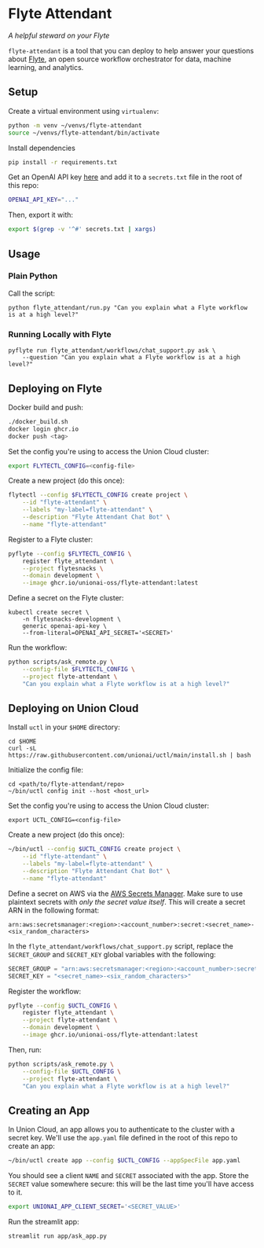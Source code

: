 # Flyte Attendant

*A helpful steward on your Flyte*

`flyte-attendant` is a tool that you can deploy to help answer your questions
about [Flyte](www.flyte.org), an open source workflow orchestrator for data,
machine learning, and analytics.

## Setup

Create a virtual environment using `virtualenv`:

```bash
python -m venv ~/venvs/flyte-attendant
source ~/venvs/flyte-attendant/bin/activate
```

Install dependencies

```bash
pip install -r requirements.txt
```

Get an OpenAI API key [here](https://openai.com/api/) and add it to a
`secrets.txt` file in the root of this repo:

```bash
OPENAI_API_KEY="..."
```

Then, export it with:

```bash
export $(grep -v '^#' secrets.txt | xargs)
```

## Usage

### Plain Python

Call the script:

```
python flyte_attendant/run.py "Can you explain what a Flyte workflow is at a high level?"
```

### Running Locally with Flyte

```
pyflyte run flyte_attendant/workflows/chat_support.py ask \
    --question "Can you explain what a Flyte workflow is at a high level?"
```

## Deploying on Flyte

Docker build and push:

```bash
./docker_build.sh
docker login ghcr.io
docker push <tag>
```

Set the config you're using to access the Union Cloud cluster:

```bash
export FLYTECTL_CONFIG=<config-file>
```

Create a new project (do this once):

```bash
flytectl --config $FLYTECTL_CONFIG create project \
    --id "flyte-attendant" \
    --labels "my-label=flyte-attendant" \
    --description "Flyte Attendant Chat Bot" \
    --name "flyte-attendant"
```

Register to a Flyte cluster:

```bash
pyflyte --config $FLYTECTL_CONFIG \
    register flyte_attendant \
    --project flytesnacks \
    --domain development \
    --image ghcr.io/unionai-oss/flyte-attendant:latest
```

Define a secret on the Flyte cluster:

```
kubectl create secret \
    -n flytesnacks-development \
    generic openai-api-key \
    --from-literal=OPENAI_API_SECRET='<SECRET>'
```

Run the workflow:

```bash
python scripts/ask_remote.py \
    --config-file $FLYTECTL_CONFIG \
    --project flyte-attendant \
    "Can you explain what a Flyte workflow is at a high level?"
```

## Deploying on Union Cloud

Install `uctl` in your `$HOME` directory:

```
cd $HOME
curl -sL https://raw.githubusercontent.com/unionai/uctl/main/install.sh | bash
```

Initialize the config file:

```
cd <path/to/flyte-attendant/repo>
~/bin/uctl config init --host <host_url>
```

Set the config you're using to access the Union Cloud cluster:

```
export UCTL_CONFIG=<config-file>
```

Create a new project (do this once):

```bash
~/bin/uctl --config $UCTL_CONFIG create project \
    --id "flyte-attendant" \
    --labels "my-label=flyte-attendant" \
    --description "Flyte Attendant Chat Bot" \
    --name "flyte-attendant"
```

Define a secret on AWS via the [AWS Secrets Manager](https://aws.amazon.com/secrets-manager/).
Make sure to use plaintext secrets with *only the secret value itself*. This
will create a secret ARN in the following format:

```
arn:aws:secretsmanager:<region>:<account_number>:secret:<secret_name>-<six_random_characters>
```

In the `flyte_attendant/workflows/chat_support.py` script, replace the
`SECRET_GROUP` and `SECRET_KEY` global variables with the following:

```python
SECRET_GROUP = "arn:aws:secretsmanager:<region>:<account_number>:secret:"
SECRET_KEY = "<secret_name>-<six_random_characters>"
```

Register the workflow:

```bash
pyflyte --config $UCTL_CONFIG \
    register flyte_attendant \
    --project flyte-attendant \
    --domain development \
    --image ghcr.io/unionai-oss/flyte-attendant:latest
```

Then, run:

```bash
python scripts/ask_remote.py \
    --config-file $UCTL_CONFIG \
    --project flyte-attendant \
    "Can you explain what a Flyte workflow is at a high level?"
```


## Creating an App

In Union Cloud, an app allows you to authenticate to the cluster with a secret
key. We'll use the `app.yaml` file defined in the root of this repo to create
an app:

```bash
~/bin/uctl create app --config $UCTL_CONFIG --appSpecFile app.yaml
```

You should see a client `NAME` and `SECRET` associated with the app. Store the
`SECRET` value somewhere secure: this will be the last time you'll have access
to it.

```bash
export UNIONAI_APP_CLIENT_SECRET='<SECRET_VALUE>'
```

Run the streamlit app:

```bash
streamlit run app/ask_app.py
```
